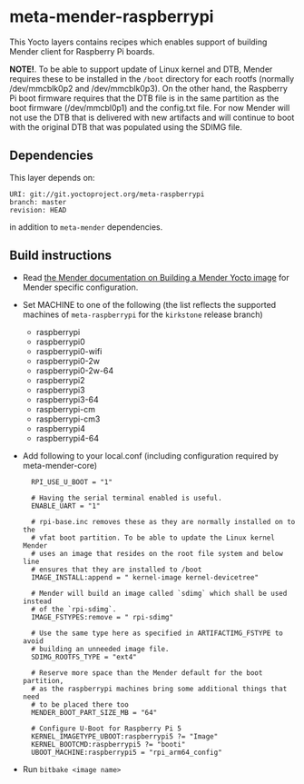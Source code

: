 # meta-mender-raspberrypi

This Yocto layers contains recipes which enables support of building Mender client for Raspberry Pi boards.

**NOTE!**. To be able to support update of Linux kernel and DTB, Mender requires these to be installed in the `/boot` directory for each rootfs (normally /dev/mmcblk0p2 and /dev/mmcblk0p3). On the other hand, the Raspberry Pi boot firmware requires that the DTB file is in the same partition as the boot firmware (/dev/mmcbl0p1) and the config.txt file. For now Mender will not use the DTB that is delivered with new artifacts and will continue to boot with the original DTB that was populated using the SDIMG file.

## Dependencies

This layer depends on:

    URI: git://git.yoctoproject.org/meta-raspberrypi
    branch: master
    revision: HEAD

in addition to `meta-mender` dependencies.

## Build instructions

- Read [the Mender documentation on Building a Mender Yocto image](https://docs.mender.io/Artifacts/Building-Mender-Yocto-image) for Mender specific configuration.
- Set MACHINE to one of the following (the list reflects the supported machines of
  `meta-raspberrypi` for the `kirkstone` release branch)
    - raspberrypi
    - raspberrypi0
    - raspberrypi0-wifi
	- raspberrypi0-2w
	- raspberrypi0-2w-64
    - raspberrypi2
    - raspberrypi3
	- raspberrypi3-64
    - raspberrypi-cm
	- raspberrypi-cm3
	- raspberrypi4
	- raspberrypi4-64

- Add following to your local.conf (including configuration required by meta-mender-core)

        RPI_USE_U_BOOT = "1"

        # Having the serial terminal enabled is useful.
        ENABLE_UART = "1"

        # rpi-base.inc removes these as they are normally installed on to the
        # vfat boot partition. To be able to update the Linux kernel Mender
        # uses an image that resides on the root file system and below line
        # ensures that they are installed to /boot
        IMAGE_INSTALL:append = " kernel-image kernel-devicetree"

        # Mender will build an image called `sdimg` which shall be used instead
        # of the `rpi-sdimg`.
        IMAGE_FSTYPES:remove = " rpi-sdimg"

        # Use the same type here as specified in ARTIFACTIMG_FSTYPE to avoid
        # building an unneeded image file.
        SDIMG_ROOTFS_TYPE = "ext4"

        # Reserve more space than the Mender default for the boot partition,
        # as the raspberrypi machines bring some additional things that need
        # to be placed there too
        MENDER_BOOT_PART_SIZE_MB = "64"

        # Configure U-Boot for Raspberry Pi 5
        KERNEL_IMAGETYPE_UBOOT:raspberrypi5 ?= "Image"
        KERNEL_BOOTCMD:raspberrypi5 ?= "booti"
        UBOOT_MACHINE:raspberrypi5 = "rpi_arm64_config"

- Run `bitbake <image name>`
